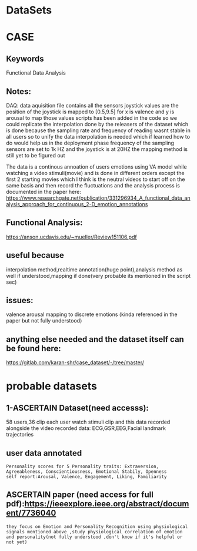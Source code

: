 # DataSets

# CASE
## Keywords
Functional Data Analysis
## Notes:
  DAQ: data aquisition file contains all the sensors
  joystick values are the position of the joystick is mapped to [0.5,9.5] for x is valence and y is arousal to map those values
  scripts has been added in the code so we could replicate the interpolation done by the releasers of the dataset which is done because the sampling rate and frequency     of reading wasnt stable in all users so to unify the data interpolation is needed which if learned how to do would help us in the deployment phase
  frequency of the sampling sensors are set to 1k HZ and the joystick is at 20HZ the mapping method is still yet to be figured out
  
The data is a continous annoation of users emotions using VA model while watching a video stimuli(movie) and is done in different orders except the first 2 starting movies which I think is the neutral videos to start off on the same basis and then record the fluctuations and the analysis process is documented in the paper here:
https://www.researchgate.net/publication/331296934_A_functional_data_analysis_approach_for_continuous_2-D_emotion_annotations

## Functional Analysis:
https://anson.ucdavis.edu/~mueller/Review151106.pdf

## useful because
interpolation method,realtime annotation(huge point),analysis method as well if understood,mapping if done(very probable its mentioned in the script sec)
## issues:
valence arousal mapping to discrete emotions (kinda referenced in the paper but not fully understood)

## anything else needed and the dataset itself can be found here:
https://gitlab.com/karan-shr/case_dataset/-/tree/master/

# probable datasets
## 1-ASCERTAIN Dataset(need accesss):
  58 users,36 clip
  each user watch stimuli clip and this data recorded alongside the video
  recorded data: ECG,GSR,EEG,Facial landmark trajectories
## user data annotated
    Personality scores for 5 Personality traits: Extraversion, Agreeableness, Conscientiousness, Emotional Stabily, Openness
    self report:Arousal, Valence, Engagement, Liking, Familiarity
## ASCERTAIN paper (need access for full pdf):https://ieeexplore.ieee.org/abstract/document/7736040
    they focus on Emotion and Personality Recognition using physiological signals mentioned above ,study physiological correlation of emotion and personality(not fully understood ,don't know if it's helpful or not yet)
